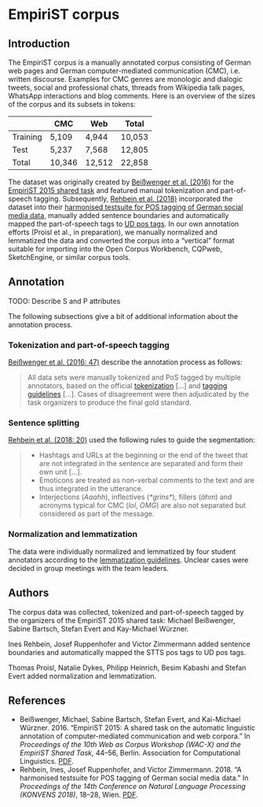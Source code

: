 # EmpiriST corpus

## Introduction

The EmpiriST corpus is a manually annotated corpus consisting of
German web pages and German computer-mediated communication (CMC),
i.e. written discourse. Examples for CMC genres are monologic and
dialogic tweets, social and professional chats, threads from Wikipedia
talk pages, WhatsApp interactions and blog comments. Here is an
overview of the sizes of the corpus and its subsets in tokens:

|          |    CMC |    Web |  Total |
|----------|--------|--------|--------|
| Training |  5,109 |  4,944 | 10,053 |
| Test     |  5,237 |  7,568 | 12,805 |
| Total    | 10,346 | 12,512 | 22,858 |

The dataset was originally created by [Beißwenger et al.
(2016)](https://www.aclweb.org/anthology/W16-2606) for the [EmpiriST
2015 shared task](https://sites.google.com/site/empirist2015/) and
featured manual tokenization and part-of-speech tagging. Subsequently,
[Rehbein et al.
(2018)](https://www.oeaw.ac.at/fileadmin/subsites/academiaecorpora/PDF/konvens18_03.pdf)
incorporated the dataset into their [harmonised testsuite for POS
tagging of German social media
data](https://www.cl.uni-heidelberg.de/~rehbein/tweeDe.mhtml),
manually added sentence boundaries and automatically mapped the
part-of-speech tags to [UD pos
tags](https://universaldependencies.org/u/pos/all.html). In our own
annotation efforts (Proisl et al., in preparation), we manually
normalized and lemmatized the data and converted the corpus into a
“vertical” format suitable for importing into the Open Corpus
Workbench, CQPweb, SketchEngine, or similar corpus tools.

## Annotation

TODO: Describe S and P attributes

The following subsections give a bit of additional information about
the annotation process.

### Tokenization and part-of-speech tagging

[Beißwenger et al. (2016:
47)](https://www.aclweb.org/anthology/W16-2606) describe the
annotation process as follows:

> All data sets were manually tokenized and PoS tagged by multiple
> annotators, based on the official
> [tokenization](doc/EmpiriST_Guideline-Tokenisierung.pdf) […] and
> [tagging](doc/EmpiriST_Guideline-PoS.pdf)
> [guidelines](doc/EmpiriST_Guideline-Ergaenzungsdokument.pdf) […].
> Cases of disagreement were then adjudicated by the task organizers to
> produce the final gold standard.

### Sentence splitting

[Rehbein et al. (2018:
20)](https://www.oeaw.ac.at/fileadmin/subsites/academiaecorpora/PDF/konvens18_03.pdf)
used the following rules to guide the segmentation:

> * Hashtags and URLs at the beginning or the end of the tweet that
>   are not integrated in the sentence are separated and form their
>   own unit […].
> * Emoticons are treated as non-verbal comments to the text and are
>   thus integrated in the utterance.
> * Interjections (*Aaahh*), inflectives (*\*grins\**), fillers (*ähm*)
>   and acronyms typical for CMC (*lol*, *OMG*) are also not separated
>   but considered as part of the message.

### Normalization and lemmatization

The data were individually normalized and lemmatized by four student
annotators according to the [lemmatization
guidelines](doc/Lemmatisierungsrichtlinien.pdf). Unclear cases were
decided in group meetings with the team leaders.

## Authors

The corpus data was collected, tokenized and part-of-speech tagged by
the organizers of the EmpiriST 2015 shared task: Michael Beißwenger,
Sabine Bartsch, Stefan Evert and Kay-Michael Würzner.

Ines Rehbein, Josef Ruppenhofer and Victor Zimmermann added sentence
boundaries and automatically mapped the STTS pos tags to UD pos tags.

Thomas Proisl, Natalie Dykes, Philipp Heinrich, Besim Kabashi and
Stefan Evert added normalization and lemmatization.

<!-- ## Utilities -->

<!-- Extract the training set: -->

<!--     xsltproc -o empirist_train.vrt utils/extract_train.xsl empirist.vrt -->

<!-- Extract the test set: -->

<!--     xsltproc -o empirist_test.vrt utils/extract_test.xsl empirist.vrt -->


## References

  * Beißwenger, Michael, Sabine Bartsch, Stefan Evert, and Kai-Michael
    Würzner. 2016. “EmpiriST 2015: A shared task on the automatic
    linguistic annotation of computer-mediated communication and web
    corpora.” In *Proceedings of the 10th Web as Corpus Workshop
    (WAC-X) and the EmpiriST Shared Task*, 44–56, Berlin. Association
    for Computational Linguistics.
    [PDF](https://www.aclweb.org/anthology/W16-2606).
  * Rehbein, Ines, Josef Ruppenhofer, and Victor Zimmermann. 2018. “A
    harmonised testsuite for POS tagging of German social media data.”
    In *Proceedings of the 14th Conference on Natural Language
    Processing (KONVENS 2018)*, 18–28, Wien.
    [PDF](https://www.oeaw.ac.at/fileadmin/subsites/academiaecorpora/PDF/konvens18_03.pdf).
